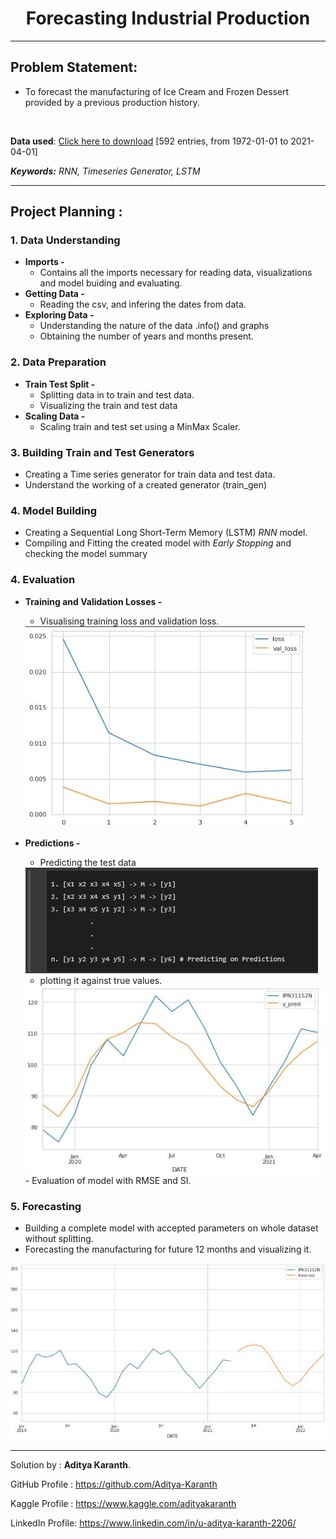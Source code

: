 # <h1><div align="center">**Forecasting Industrial Production**</div></h1>


---

**<h2>Problem Statement: </h2>** 

- To forecast the manufacturing of Ice Cream and Frozen Dessert provided by a previous production history.

</br>

**Data used**: [Click here to download](https://fred.stlouisfed.org/series/IPN31152N) [592 entries, from 1972-01-01 to 2021-04-01]
</br>

***Keywords:*** *RNN, Timeseries Generator, LSTM*

---

**<h2>Project Planning :</h2>** 


### **1. Data Understanding**
- **Imports -** 
  - Contains all the imports necessary for reading data, visualizations and model buiding and evaluating.
- **Getting Data -** 
  - Reading the csv, and infering the dates from data.
- **Exploring Data -** 
  - Understanding the nature of the data .info() and graphs
  - Obtaining the number of years and months present.


### **2. Data Preparation**
- **Train Test Split -** 
  - Splitting data in to train and test data.
  - Visualizing the train and test data
- **Scaling Data -** 
  - Scaling train and test set using a MinMax Scaler.


### **3. Building Train and Test Generators**
- Creating a Time series generator for train data and test data.
- Understand the working of a created generator (train_gen)


### **4. Model Building**
- Creating a Sequential Long Short-Term Memory (LSTM) *RNN* model.
- Compiling and Fitting the created model with *Early Stopping* and checking the model summary


### **4. Evaluation**
- **Training and Validation Losses -** 
  - Visualising training loss and validation loss.
  <img title="Train vs Validation Loss" src="Images/Loss.JPG" />
    
- **Predictions -** 
  - Predicting the test data
  <img title="Prediction_steps" src="Images/Predictions.JPG" />
  
  - plotting it against true values.
  <img title="Predictions" src="Images/y_pred.JPG"/>
  - Evaluation of model with RMSE and SI.

### **5. Forecasting** 
  - Building a complete model with accepted parameters on whole dataset without splitting.
  - Forecasting the manufacturing for future 12 months and visualizing it.
  <img title="Forecasting" src="Images/Forecast.JPG"/>

---

Solution by     : **Aditya Karanth**.

GitHub Profile  : https://github.com/Aditya-Karanth

Kaggle Profile  : https://www.kaggle.com/adityakaranth

LinkedIn Profile: https://www.linkedin.com/in/u-aditya-karanth-2206/
